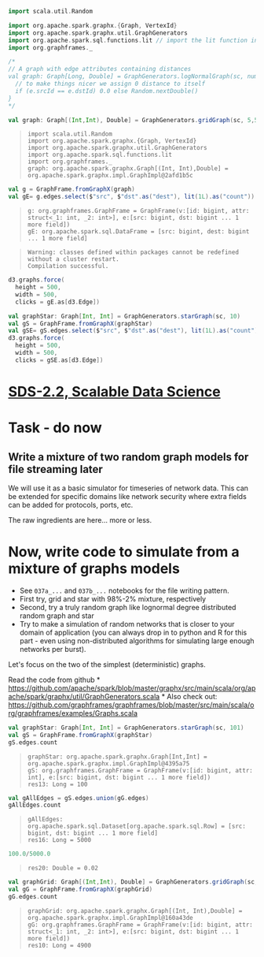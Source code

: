 ``` scala
import scala.util.Random

import org.apache.spark.graphx.{Graph, VertexId}
import org.apache.spark.graphx.util.GraphGenerators
import org.apache.spark.sql.functions.lit // import the lit function in sql
import org.graphframes._

/*
// A graph with edge attributes containing distances
val graph: Graph[Long, Double] = GraphGenerators.logNormalGraph(sc, numVertices = 50, seed=12345L).mapEdges { e => 
  // to make things nicer we assign 0 distance to itself
  if (e.srcId == e.dstId) 0.0 else Random.nextDouble()
}
*/

val graph: Graph[(Int,Int), Double] = GraphGenerators.gridGraph(sc, 5,5)
```

>     import scala.util.Random
>     import org.apache.spark.graphx.{Graph, VertexId}
>     import org.apache.spark.graphx.util.GraphGenerators
>     import org.apache.spark.sql.functions.lit
>     import org.graphframes._
>     graph: org.apache.spark.graphx.Graph[(Int, Int),Double] = org.apache.spark.graphx.impl.GraphImpl@2afd1b5c

``` scala
val g = GraphFrame.fromGraphX(graph)
val gE= g.edges.select($"src", $"dst".as("dest"), lit(1L).as("count")) // for us the column count is just an edge incidence
```

>     g: org.graphframes.GraphFrame = GraphFrame(v:[id: bigint, attr: struct<_1: int, _2: int>], e:[src: bigint, dst: bigint ... 1 more field])
>     gE: org.apache.spark.sql.DataFrame = [src: bigint, dest: bigint ... 1 more field]

>     Warning: classes defined within packages cannot be redefined without a cluster restart.
>     Compilation successful.

``` scala
d3.graphs.force(
  height = 500,
  width = 500,
  clicks = gE.as[d3.Edge])
```

<p class="htmlSandbox">
<style>

.node_circle {
  stroke: #777;
  stroke-width: 1.3px;
}

.node_label {
  pointer-events: none;
}

.link {
  stroke: #777;
  stroke-opacity: .2;
}

.node_count {
  stroke: #777;
  stroke-width: 1.0px;
  fill: #999;
}

text.legend {
  font-family: Verdana;
  font-size: 13px;
  fill: #000;
}

.node text {
  font-family: "Helvetica Neue","Helvetica","Arial",sans-serif;
  font-size: 17px;
  font-weight: 200;
}

</style>

<div id="clicks-graph">
<script src="//d3js.org/d3.v3.min.js"></script>
<script>

var graph = {"nodes":[{"name":"12"},{"name":"8"},{"name":"19"},{"name":"23"},{"name":"4"},{"name":"15"},{"name":"11"},{"name":"9"},{"name":"22"},{"name":"13"},{"name":"24"},{"name":"16"},{"name":"5"},{"name":"10"},{"name":"21"},{"name":"6"},{"name":"1"},{"name":"17"},{"name":"14"},{"name":"0"},{"name":"20"},{"name":"2"},{"name":"18"},{"name":"7"},{"name":"3"}],"links":[{"source":19,"target":16,"value":1},{"source":19,"target":12,"value":1},{"source":16,"target":21,"value":1},{"source":16,"target":15,"value":1},{"source":21,"target":24,"value":1},{"source":21,"target":23,"value":1},{"source":24,"target":4,"value":1},{"source":24,"target":1,"value":1},{"source":4,"target":7,"value":1},{"source":12,"target":15,"value":1},{"source":12,"target":13,"value":1},{"source":15,"target":23,"value":1},{"source":15,"target":6,"value":1},{"source":23,"target":1,"value":1},{"source":23,"target":0,"value":1},{"source":1,"target":7,"value":1},{"source":1,"target":9,"value":1},{"source":7,"target":18,"value":1},{"source":13,"target":6,"value":1},{"source":13,"target":5,"value":1},{"source":6,"target":0,"value":1},{"source":6,"target":11,"value":1},{"source":0,"target":9,"value":1},{"source":0,"target":17,"value":1},{"source":9,"target":18,"value":1},{"source":9,"target":22,"value":1},{"source":18,"target":2,"value":1},{"source":5,"target":11,"value":1},{"source":5,"target":20,"value":1},{"source":11,"target":17,"value":1},{"source":11,"target":14,"value":1},{"source":17,"target":22,"value":1},{"source":17,"target":8,"value":1},{"source":22,"target":2,"value":1},{"source":22,"target":3,"value":1},{"source":2,"target":10,"value":1},{"source":20,"target":14,"value":1},{"source":14,"target":8,"value":1},{"source":8,"target":3,"value":1},{"source":3,"target":10,"value":1}]};

var width = 500,
    height = 500;

var color = d3.scale.category20();

var force = d3.layout.force()
    .charge(-700)
    .linkDistance(180)
    .size([width, height]);

var svg = d3.select("#clicks-graph").append("svg")
    .attr("width", width)
    .attr("height", height);
    
force
    .nodes(graph.nodes)
    .links(graph.links)
    .start();

var link = svg.selectAll(".link")
    .data(graph.links)
    .enter().append("line")
    .attr("class", "link")
    .style("stroke-width", function(d) { return Math.sqrt(d.value); });

var node = svg.selectAll(".node")
    .data(graph.nodes)
    .enter().append("g")
    .attr("class", "node")
    .call(force.drag);

node.append("circle")
    .attr("r", 10)
    .style("fill", function (d) {
    if (d.name.startsWith("other")) { return color(1); } else { return color(2); };
})

node.append("text")
      .attr("dx", 10)
      .attr("dy", ".35em")
      .text(function(d) { return d.name });
      
//Now we are giving the SVGs co-ordinates - the force layout is generating the co-ordinates which this code is using to update the attributes of the SVG elements
force.on("tick", function () {
    link.attr("x1", function (d) {
        return d.source.x;
    })
        .attr("y1", function (d) {
        return d.source.y;
    })
        .attr("x2", function (d) {
        return d.target.x;
    })
        .attr("y2", function (d) {
        return d.target.y;
    });
    d3.selectAll("circle").attr("cx", function (d) {
        return d.x;
    })
        .attr("cy", function (d) {
        return d.y;
    });
    d3.selectAll("text").attr("x", function (d) {
        return d.x;
    })
        .attr("y", function (d) {
        return d.y;
    });
});
</script>
</div>
</p>

``` scala
val graphStar: Graph[Int, Int] = GraphGenerators.starGraph(sc, 10)
val gS = GraphFrame.fromGraphX(graphStar)
val gSE= gS.edges.select($"src", $"dst".as("dest"), lit(1L).as("count")) // for us the column count is just an edge incidence
d3.graphs.force(
  height = 500,
  width = 500,
  clicks = gSE.as[d3.Edge])
```

<p class="htmlSandbox">
<style>

.node_circle {
  stroke: #777;
  stroke-width: 1.3px;
}

.node_label {
  pointer-events: none;
}

.link {
  stroke: #777;
  stroke-opacity: .2;
}

.node_count {
  stroke: #777;
  stroke-width: 1.0px;
  fill: #999;
}

text.legend {
  font-family: Verdana;
  font-size: 13px;
  fill: #000;
}

.node text {
  font-family: "Helvetica Neue","Helvetica","Arial",sans-serif;
  font-size: 17px;
  font-weight: 200;
}

</style>

<div id="clicks-graph">
<script src="//d3js.org/d3.v3.min.js"></script>
<script>

var graph = {"nodes":[{"name":"8"},{"name":"4"},{"name":"9"},{"name":"5"},{"name":"6"},{"name":"1"},{"name":"0"},{"name":"2"},{"name":"7"},{"name":"3"}],"links":[{"source":5,"target":6,"value":1},{"source":7,"target":6,"value":1},{"source":9,"target":6,"value":1},{"source":1,"target":6,"value":1},{"source":3,"target":6,"value":1},{"source":4,"target":6,"value":1},{"source":8,"target":6,"value":1},{"source":0,"target":6,"value":1},{"source":2,"target":6,"value":1}]};

var width = 500,
    height = 500;

var color = d3.scale.category20();

var force = d3.layout.force()
    .charge(-700)
    .linkDistance(180)
    .size([width, height]);

var svg = d3.select("#clicks-graph").append("svg")
    .attr("width", width)
    .attr("height", height);
    
force
    .nodes(graph.nodes)
    .links(graph.links)
    .start();

var link = svg.selectAll(".link")
    .data(graph.links)
    .enter().append("line")
    .attr("class", "link")
    .style("stroke-width", function(d) { return Math.sqrt(d.value); });

var node = svg.selectAll(".node")
    .data(graph.nodes)
    .enter().append("g")
    .attr("class", "node")
    .call(force.drag);

node.append("circle")
    .attr("r", 10)
    .style("fill", function (d) {
    if (d.name.startsWith("other")) { return color(1); } else { return color(2); };
})

node.append("text")
      .attr("dx", 10)
      .attr("dy", ".35em")
      .text(function(d) { return d.name });
      
//Now we are giving the SVGs co-ordinates - the force layout is generating the co-ordinates which this code is using to update the attributes of the SVG elements
force.on("tick", function () {
    link.attr("x1", function (d) {
        return d.source.x;
    })
        .attr("y1", function (d) {
        return d.source.y;
    })
        .attr("x2", function (d) {
        return d.target.x;
    })
        .attr("y2", function (d) {
        return d.target.y;
    });
    d3.selectAll("circle").attr("cx", function (d) {
        return d.x;
    })
        .attr("cy", function (d) {
        return d.y;
    });
    d3.selectAll("text").attr("x", function (d) {
        return d.x;
    })
        .attr("y", function (d) {
        return d.y;
    });
});
</script>
</div>
</p>

[SDS-2.2, Scalable Data Science](https://lamastex.github.io/scalable-data-science/sds/2/2/)
===========================================================================================

Task - do now
=============

Write a mixture of two random graph models for file streaming later
-------------------------------------------------------------------

We will use it as a basic simulator for timeseries of network data. This can be extended for specific domains like network security where extra fields can be added for protocols, ports, etc.

The raw ingredients are here... more or less.

Now, write code to simulate from a mixture of graphs models
===========================================================

-   See `037a_...` and `037b_...` notebooks for the file writing pattern.
-   First try, grid and star with 98%-2% mixture, respectively
-   Second, try a truly random graph like lognormal degree distributed random graph and star
-   Try to make a simulation of random networks that is closer to your domain of application (you can always drop in to python and R for this part - even using non-distributed algorithms for simulating large enough networks per burst).

Let's focus on the two of the simplest (deterministic) graphs.

Read the code from github \* https://github.com/apache/spark/blob/master/graphx/src/main/scala/org/apache/spark/graphx/util/GraphGenerators.scala \* Also check out: https://github.com/graphframes/graphframes/blob/master/src/main/scala/org/graphframes/examples/Graphs.scala

``` scala
val graphStar: Graph[Int, Int] = GraphGenerators.starGraph(sc, 101)
val gS = GraphFrame.fromGraphX(graphStar)
gS.edges.count
```

>     graphStar: org.apache.spark.graphx.Graph[Int,Int] = org.apache.spark.graphx.impl.GraphImpl@4395a75
>     gS: org.graphframes.GraphFrame = GraphFrame(v:[id: bigint, attr: int], e:[src: bigint, dst: bigint ... 1 more field])
>     res13: Long = 100

``` scala
val gAllEdges = gS.edges.union(gG.edges)
gAllEdges.count
```

>     gAllEdges: org.apache.spark.sql.Dataset[org.apache.spark.sql.Row] = [src: bigint, dst: bigint ... 1 more field]
>     res16: Long = 5000

``` scala
100.0/5000.0
```

>     res20: Double = 0.02

``` scala
val graphGrid: Graph[(Int,Int), Double] = GraphGenerators.gridGraph(sc, 50,50)
val gG = GraphFrame.fromGraphX(graphGrid)
gG.edges.count
```

>     graphGrid: org.apache.spark.graphx.Graph[(Int, Int),Double] = org.apache.spark.graphx.impl.GraphImpl@160a43de
>     gG: org.graphframes.GraphFrame = GraphFrame(v:[id: bigint, attr: struct<_1: int, _2: int>], e:[src: bigint, dst: bigint ... 1 more field])
>     res10: Long = 4900

``` scala
```

